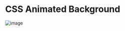 # CSS Animated Background

![image](https://user-images.githubusercontent.com/72864817/170961576-1833a154-455c-45ee-84f4-02fe929fe54f.png)